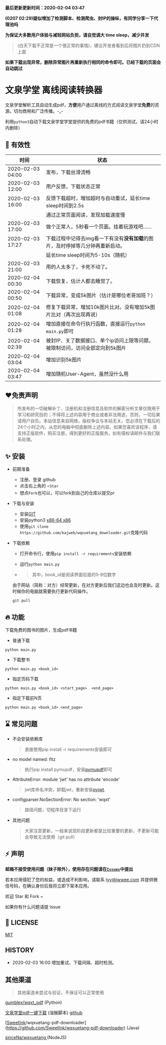 **最后更新更新时间：2020-02-04 03:47**



**(0207 02:29)疑似增加了检测脚本、检测爬虫、封IP的操纵，有同学分享一下代理池吗**



**为保证大多数用户体验与减轻网站负担，请自觉调大 time sleep，减少并发**

> (白天下载不正常是一个很正常的事情)，建议开发者看到后将图片扔到CDN上面



**如果下载出现异常，删除异常图片再重新执行相同的命令即可。已经下载的页面会自动跳过**



# 文泉学堂 离线阅读转换器

文泉学堂解析工具自动生成pdf，**方便**用户通过离线的方式阅读文泉学堂**免费**的资源。切勿商用和广泛传播。-\_-

利用`python3`自动下载文泉学堂学堂提供的免费的pdf书籍（仅供测试，请24小时内删除）

## 🌙 有效性

| 时间             | 状态                                                         |
| ---------------- | ------------------------------------------------------------ |
| 2020-02-03 04:00 | 发布，下载丝滑流畅                                           |
| 2020-02-03 12:00 | 用户反馈，下载状态正常                                       |
| 2020-02-03 16:00 | 反馈下载超时，增加超时与自动重试，延长time sleep时间到2.5s   |
|                  | 通过正常页面阅读，发现加载速度慢                             |
| 2020-02-03 17:00 | 做个正常人，5秒看一个页面。挂着玩游戏吧……                    |
| 2020-02-03 17:27 | 下载过程中记得去img看一下有没有**没有加载**的图片，及时停掉等几分钟再重新启动。 |
|                  | 延长time sleep时间为5-10s（随机）                            |
| 2020-02-03 21:00 | 用的人太多了，卡死不动了。                                   |
| 2020-02-04 00:30 | 下载恢复，估计人都去睡觉了。                                 |
| 2020-02-04 00:50 | 下载异常，变成5k图片（估计是哪位老哥加班？）                 |
| 2020-02-04 01:08 | 修复下载异常，增加10k图片比对。没有增加5k图片比对（再次出现再说） |
| 2020-02-04 01:28 | 增加直接在命令行执行函数，直接运行`python main.py`即可       |
| 2020-02-04 02:39 | 被封IP、关了数据接口、单个ip访问上限等问题，被限制访问，访问全部定向到5k图片 |
| 2020-02-04 03:04 | 增加识别5k图片                                               |
| 2020-02-04 03:47 | 增加随机User-Agent，虽然没什么用                             |



## ❤免责声明

> 所发布的一切破解补丁、注册机和注册信息及软件的解密分析文章仅限用于学习和研究目的；不得将上述内容用于商业或者非法用途，否则，一切后果请用户自负。本站信息来自网络，版权争议与本站无关。您必须在下载后的24个小时之内，从您的电脑中彻底删除上述内容。如果您喜欢该程序，请支持正版软件，购买注册，得到更好的正版服务。如有侵权请邮件与我们联系处理。



## ✨ 安装

- 前期准备

	- 注册、登录 github
	- 点击右上角的 `⭐Star`
	- 想点`Fork`也可以，可以fork到自己的仓库以提交pr
	
- 下载与安装

  - 安装[GIT](https://gitforwindows.org/)
  - 安装python3   [x86-64  ](https://www.python.org/ftp/python/3.6.6/python-3.6.6-amd64.exe) [x86](https://www.python.org/ftp/python/3.6.6/python-3.6.6.exe) 
  - 使用`git clone https://github.com/kajweb/wqxuetang_downloader.git`克隆代码

- 下载依赖

  - 打开命令行，使用`pip install -r requirements`安装依赖

  - 运行`python main.py`

  - > 其中，book_id是阅读界面后面的5-8位数字

  
  
  由于网站（简称：对方）经常更新，在对方更新后我们这边也会及时更新。这时候你的电脑就需要执行更新代码操作。
  
  ```
  git pull
  ```
  
  
  
  

## 🔥 功能

下载免费的图书的图片，生成pdf书籍

- 普通下载

```
python main.py
```

- 下载整书

```ssh
python main.py <book_id>
```

- 指定页码下载
```ssh
python main.py <book_id> <start_page>  <end_page>
```

- 指定下载前N页
```ssh
python main.py <book_id> <end_page>
```



## ⌛️ 常见问题

- 不会安装依赖库

  > 直接使用pip install -r requirements安装即可

- no model named: fitz

  > 执行pip install pymupdf，安装[pymupdf](https://pymupdf.readthedocs.io/en/latest/)即可

- AttributeError: module 'jwt' has no attribute 'encode'

  > jwt库命名冲突，卸载jwt，重新安装[pyjwt](https://pyjwt.readthedocs.io/en/latest/).
  
- configparser.NoSectionError: No section: 'wqxt'

  > 路径问题，切程序目录下运行

- 其他问题

  > 大家注意更新，一般来说现阶段更新都是比较重要的更新，不更新可能会导致无法使用（git pull）

## ⚡ 声明

**邮箱不接受使用问题（妹子除外），使用存在问题请在[`Issues`](https://github.com/kajweb/wqxuetang_downloader/issues)中提出**

若本应用侵犯了您的权益，或造成不利影响，请联系 lyy@iwwee.com 并提供微信号码，在确认身份后我将立即下架本应用。

欢迎 Star 和 Fork ~

如果你有什么问题请提 Issue



## 📃 LICENSE

[MIT](https://opensource.org/licenses/mit-license.php)



## HISTORY

- 2020-02-03 16:00 增加重试、下载间隔、超时检测。



## 其他渠道

> 其他渠道未尝试与验证，不保证可以正常使用

[gumblex/wqxt_pdf](https://github.com/gumblex/wqxt_pdf) (Python)

[文泉学堂pdf一键下载](https://greasyfork.org/zh-CN/scripts/396025-文泉学堂pdf下载) (油猴脚本)   [github](https://github.com/Kevin0z0/wenquan-pdf-download)

[[SweetInk](https://github.com/SweetInk)/wqxuetang-pdf-downloader](https://github.com/SweetInk/wqxuetang-pdf-downloader) (Java)

[sinceNa/wqxuetang ](https://github.com/sinceNa/wqxuetang)(NodeJS)